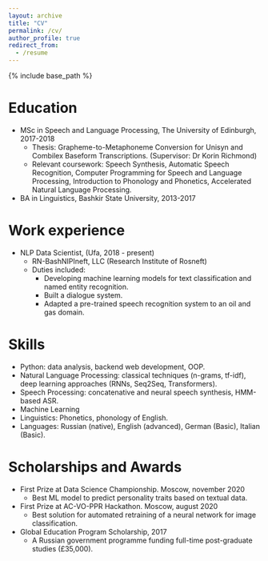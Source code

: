 ```yaml
---
layout: archive
title: "CV"
permalink: /cv/
author_profile: true
redirect_from:
  - /resume
---
```


{% include base_path %}

Education
======
* MSc in Speech and Language Processing, The University of Edinburgh, 2017-2018
  * Thesis: Grapheme-to-Metaphoneme Conversion for Unisyn and Combilex Baseform Transcriptions. (Supervisor: Dr Korin Richmond)
  * Relevant coursework: Speech Synthesis, Automatic Speech Recognition, Computer Programming for Speech and
Language Processing, Introduction to Phonology and Phonetics, Accelerated Natural Language Processing.
* BA in Linguistics, Bashkir State University, 2013-2017

Work experience
======
* NLP Data Scientist, (Ufa, 2018 - present)
  * RN-BashNIPIneft, LLC (Research Institute of Rosneft)
  * Duties included:
    * Developing machine learning models for text classification and named entity recognition.
    * Built a dialogue system.
    * Adapted a pre-trained speech recognition system to an oil and gas domain.

  
Skills
======
* Python: data analysis, backend web development, OOP.
* Natural Language Processing: classical techniques (n-grams, tf-idf), deep learning approaches (RNNs, Seq2Seq, Transformers).
* Speech Processing: concatenative and neural speech synthesis, HMM-based ASR.
* Machine Learning
* Linguistics: Phonetics, phonology of English.
* Languages: Russian (native), English (advanced), German (Basic), Italian (Basic).

<!-- Publications
======
  <ul>{% for post in site.publications %}
    {% include archive-single-cv.html %}
  {% endfor %}</ul>
  
Talks
======
  <ul>{% for post in site.talks %}
    {% include archive-single-talk-cv.html %}
  {% endfor %}</ul> -->
<!--   
Teaching
======
  <ul>{% for post in site.teaching %}
    {% include archive-single-cv.html %}
  {% endfor %}</ul> -->
  
Scholarships and Awards
======
* First Prize at Data Science Championship. Moscow, november 2020
  * Best ML model to predict personality traits based on textual data.
* First Prize at AC-VO-PPR Hackathon. Moscow, august 2020
  * Best solution for automated retraining of a neural network for image classification.
* Global Education Program Scholarship, 2017
  * A Russian government programme funding full-time post-graduate studies (£35,000).
